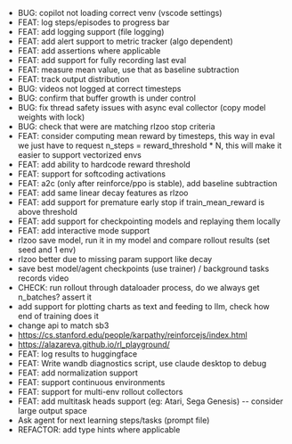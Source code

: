 - BUG: copilot not loading correct venv (vscode settings)
- FEAT: log steps/episodes to progress bar
- FEAT: add logging support (file logging)
- FEAT: add alert support to metric tracker (algo dependent)
- FEAT: add assertions where applicable
- FEAT: add support for fully recording last eval
- FEAT: measure mean value, use that as baseline subtraction
- FEAT: track output distribution
- BUG: videos not logged at correct timesteps
- BUG: confirm that buffer growth is under control
- BUG: fix thread safety issues with async eval collector (copy model weights with lock)
- BUG: check that were are matching rlzoo stop criteria
- FEAT: consider computing mean reward by timesteps, this way in eval we just have to request n_steps = reward_threshold * N, this will make it easier to support vectorized envs
- FEAT: add ability to hardcode reward threshold
- FEAT: support for softcoding activations
- FEAT: a2c (only after reinforce/ppo is stable), add baseline subtraction
- FEAT: add same linear decay features as rlzoo
- FEAT: add support for premature early stop if train_mean_reward is above threshold
- FEAT: add support for checkpointing models and replaying them locally
- FEAT: add interactive mode support
- rlzoo save model, run it in my model and compare rollout results (set seed and 1 env)
- rlzoo better due to missing param support like decay
- save best model/agent checkpoints (use trainer) / background tasks records video 
- CHECK: run rollout through dataloader process, do we always get n_batches? assert it 
- add support for plotting charts as text and feeding to llm, check how end of training does it
- change api to match sb3
- https://cs.stanford.edu/people/karpathy/reinforcejs/index.html
- https://alazareva.github.io/rl_playground/
- FEAT: log results to huggingface
- FEAT: Write wandb diagnostics script, use claude desktop to debug
- FEAT: add normalization support
- FEAT: support continuous environments
- FEAT: support for multi-env rollout collectors
- FEAT: add multitask heads support (eg: Atari, Sega Genesis) -- consider large output space
- Ask agent for next learning steps/tasks (prompt file)
- REFACTOR: add type hints where applicable
